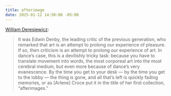 ```yaml
---
title: afterimage
date: 2025-01-12 14:50:00 -05:00
---
```


[William Deresiewicz](https://www.persuasion.community/p/how-art-lost-its-way):

>It was Edwin Denby, the leading critic of the previous generation, who remarked that art is an attempt to prolong our experience of pleasure. If so, then criticism is an attempt to prolong our experience of art. In dance’s case, this is a devilishly tricky task: because you have to translate movement into words, the most corporeal art into the most cerebral medium, but even more because of dance’s very evanescence. By the time you get to your desk — by the time you get to the lobby — the thing is gone, and all that’s left is quickly fading memories, or as [Arlene] Croce put it in the title of her first collection, “afterimages.”